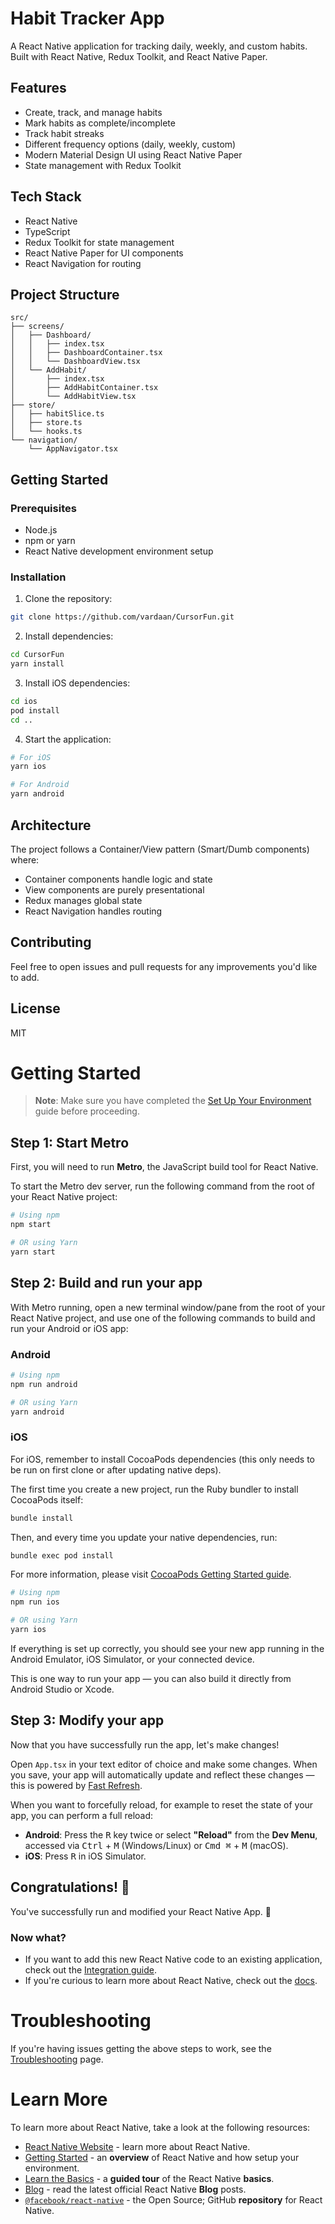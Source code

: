 # Habit Tracker App

A React Native application for tracking daily, weekly, and custom habits. Built with React Native, Redux Toolkit, and React Native Paper.

## Features

- Create, track, and manage habits
- Mark habits as complete/incomplete
- Track habit streaks
- Different frequency options (daily, weekly, custom)
- Modern Material Design UI using React Native Paper
- State management with Redux Toolkit

## Tech Stack

- React Native
- TypeScript
- Redux Toolkit for state management
- React Native Paper for UI components
- React Navigation for routing

## Project Structure

```
src/
├── screens/
│   ├── Dashboard/
│   │   ├── index.tsx
│   │   ├── DashboardContainer.tsx
│   │   └── DashboardView.tsx
│   └── AddHabit/
│       ├── index.tsx
│       ├── AddHabitContainer.tsx
│       └── AddHabitView.tsx
├── store/
│   ├── habitSlice.ts
│   ├── store.ts
│   └── hooks.ts
└── navigation/
    └── AppNavigator.tsx
```

## Getting Started

### Prerequisites

- Node.js
- npm or yarn
- React Native development environment setup

### Installation

1. Clone the repository:

```bash
git clone https://github.com/vardaan/CursorFun.git
```

2. Install dependencies:

```bash
cd CursorFun
yarn install
```

3. Install iOS dependencies:

```bash
cd ios
pod install
cd ..
```

4. Start the application:

```bash
# For iOS
yarn ios

# For Android
yarn android
```

## Architecture

The project follows a Container/View pattern (Smart/Dumb components) where:

- Container components handle logic and state
- View components are purely presentational
- Redux manages global state
- React Navigation handles routing

## Contributing

Feel free to open issues and pull requests for any improvements you'd like to add.

## License

MIT

# Getting Started

> **Note**: Make sure you have completed the [Set Up Your Environment](https://reactnative.dev/docs/set-up-your-environment) guide before proceeding.

## Step 1: Start Metro

First, you will need to run **Metro**, the JavaScript build tool for React Native.

To start the Metro dev server, run the following command from the root of your React Native project:

```sh
# Using npm
npm start

# OR using Yarn
yarn start
```

## Step 2: Build and run your app

With Metro running, open a new terminal window/pane from the root of your React Native project, and use one of the following commands to build and run your Android or iOS app:

### Android

```sh
# Using npm
npm run android

# OR using Yarn
yarn android
```

### iOS

For iOS, remember to install CocoaPods dependencies (this only needs to be run on first clone or after updating native deps).

The first time you create a new project, run the Ruby bundler to install CocoaPods itself:

```sh
bundle install
```

Then, and every time you update your native dependencies, run:

```sh
bundle exec pod install
```

For more information, please visit [CocoaPods Getting Started guide](https://guides.cocoapods.org/using/getting-started.html).

```sh
# Using npm
npm run ios

# OR using Yarn
yarn ios
```

If everything is set up correctly, you should see your new app running in the Android Emulator, iOS Simulator, or your connected device.

This is one way to run your app — you can also build it directly from Android Studio or Xcode.

## Step 3: Modify your app

Now that you have successfully run the app, let's make changes!

Open `App.tsx` in your text editor of choice and make some changes. When you save, your app will automatically update and reflect these changes — this is powered by [Fast Refresh](https://reactnative.dev/docs/fast-refresh).

When you want to forcefully reload, for example to reset the state of your app, you can perform a full reload:

- **Android**: Press the <kbd>R</kbd> key twice or select **"Reload"** from the **Dev Menu**, accessed via <kbd>Ctrl</kbd> + <kbd>M</kbd> (Windows/Linux) or <kbd>Cmd ⌘</kbd> + <kbd>M</kbd> (macOS).
- **iOS**: Press <kbd>R</kbd> in iOS Simulator.

## Congratulations! :tada:

You've successfully run and modified your React Native App. :partying_face:

### Now what?

- If you want to add this new React Native code to an existing application, check out the [Integration guide](https://reactnative.dev/docs/integration-with-existing-apps).
- If you're curious to learn more about React Native, check out the [docs](https://reactnative.dev/docs/getting-started).

# Troubleshooting

If you're having issues getting the above steps to work, see the [Troubleshooting](https://reactnative.dev/docs/troubleshooting) page.

# Learn More

To learn more about React Native, take a look at the following resources:

- [React Native Website](https://reactnative.dev) - learn more about React Native.
- [Getting Started](https://reactnative.dev/docs/environment-setup) - an **overview** of React Native and how setup your environment.
- [Learn the Basics](https://reactnative.dev/docs/getting-started) - a **guided tour** of the React Native **basics**.
- [Blog](https://reactnative.dev/blog) - read the latest official React Native **Blog** posts.
- [`@facebook/react-native`](https://github.com/facebook/react-native) - the Open Source; GitHub **repository** for React Native.
